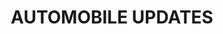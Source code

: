 <!doctype html>

<!-- this is a comment for human! -->

<html lang="en">

  <header>

<title> MUTHUKUMAR's Portal </title>

<meta name="name" content="AUTO UPDATES">
<meta name="robots" contex="noindex,nofollow">
</head>
<body>
<h1> AUTOMOBILE UPDATES </h1>
  </body>
  </html>
